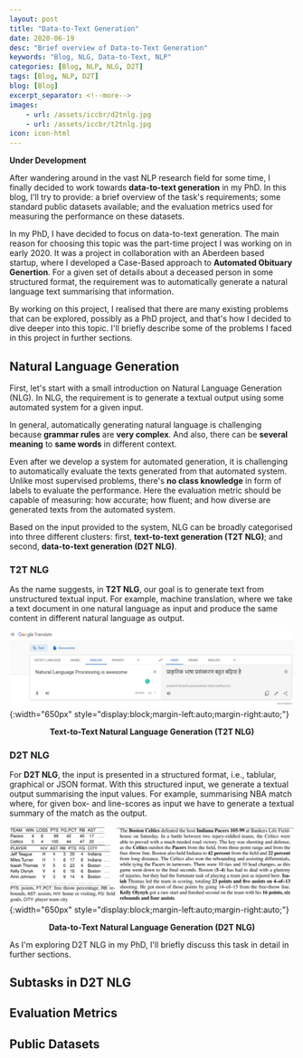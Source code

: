 ```yaml
---
layout: post
title: "Data-to-Text Generation"
date: 2020-06-19
desc: "Brief overview of Data-to-Text Generation"
keywords: "Blog, NLG, Data-to-Text, NLP"
categories: [Blog, NLP, NLG, D2T]
tags: [Blog, NLP, D2T]
blog: [Blog]
excerpt_separator: <!--more-->
images: 
    - url: /assets/iccbr/d2tnlg.jpg
    - url: /assets/iccbr/t2tnlg.jpg
icon: icon-html
---
```


**Under Development**

<!-- This blog gives a brief overview of **data-to-text generation** tasks in NLG.  -->
After wandering around in the vast NLP research field for some time, I finally decided to work towards **data-to-text generation** in my PhD. In this blog, I'll try to provide: a brief overview of the task's requirements; some standard public datasets available; and the evaluation metrics used for measuring the performance on these datasets.

<!--more-->

In my PhD, I have decided to focus on data-to-text generation. The main reason for choosing this topic was the part-time project I was working on in early 2020. It was a project in collaboration with an Aberdeen based startup, where I developed a Case-Based approach to **Automated Obituary Genertion**. For a given set of details about a deceased person in some structured format, the requirement was to automatically generate a natural language text summarising that information. 

By working on this project, I realised that there are many existing problems that can be explored, possibly as a PhD project, and that's how I decided to dive deeper into this topic. I'll briefly describe some of the problems I faced in this project in further sections.

<!-- We published a paper at ICCBR 2020 as an outcome of this project as well. -->


## Natural Language Generation

First, let's start with a small introduction on Natural Language Generation (NLG). In NLG, the requirement is to generate a textual output using some automated system for a given input. 

In general, automatically generating natural language is challenging because **grammar rules** are **very complex**. And also, there can be **several meaning** to **same words** in different context. 

Even after we develop a system for automated generation, it is challenging to automatically evaluate the texts generated from that automated system. Unlike most supervised problems, there's **no class knowledge** in form of labels to evaluate the performance. Here the evaluation metric should be capable of measuring: how accurate; how fluent; and how diverse are generated texts from the automated system.

Based on the input provided to the system, NLG can be broadly categorised into three different clusters: first, **text-to-text generation (T2T NLG)**; and second, **data-to-text generation (D2T NLG)**. 

### T2T NLG
As the name suggests, in **T2T NLG**, our goal is to generate text from unstructured textual input. For example, machine translation, where we take a text document in one natural language as input and produce the same content in different natural language as output.

![T2T NLG](/assets/iccbr/t2tnlg.jpg){:width="650px" style="display:block;margin-left:auto;margin-right:auto;"}
<p style="text-align: center;"><b>Text-to-Text Natural Language Generation (T2T NLG)</b></p>

### D2T NLG
For **D2T NLG**, the input is presented in a structured format, i.e., tablular, graphical or JSON format. With this structured input, we generate a textual output summarising the input values. For example, summarising NBA match where, for given box- and line-scores as input we have to generate a textual summary of the match as the output.

![D2T NLG](/assets/iccbr/d2tnlg.jpg){:width="650px" style="display:block;margin-left:auto;margin-right:auto;"}
<p style="text-align: center;"><b>Data-to-Text Natural Language Generation (D2T NLG)</b></p>

As I'm exploring D2T NLG in my PhD, I'll briefly discuss this task in detail in further sections.

<!-- Apart from all this, the real-world applications (such as the automated obituary generator) suffer from data related problems as well. For starter, you might **not** have **any labelled data** to start building your system. There might be requirement of **a domain expert** to manually label some data, and that may be very expensive. After some-time you might collect some labelled data as a part of your deployment process, that data should be used to refine your system.  -->

<!-- No data -->

## Subtasks in D2T NLG

## Evaluation Metrics

## Public Datasets
